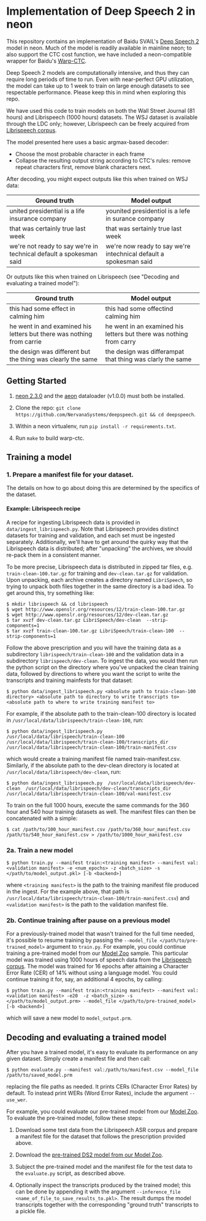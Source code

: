 # Implementation of Deep Speech 2 in neon

This repository contains an implementation of Baidu SVAIL's [Deep Speech 2] 
model in neon. Much of the model is readily available in mainline neon; to also 
support the CTC cost function, we have included a neon-compatible wrapper for 
Baidu's [Warp-CTC].
  
Deep Speech 2 models are computationally intensive, and thus they can
require long periods of time to run. Even with near-perfect GPU utilization, 
the model can take up to 1 week to train on large enough datasets to see 
respectable performance. Please keep this in mind when exploring this repo. 

We have used this code to train models on both the Wall Street Journal 
(81 hours) and Librispeech (1000 hours) datasets. The WSJ dataset is 
available through the LDC only; however, Librispeech can be freely acquired 
from [Librispeech corpus].
 
The model presented here uses a basic argmax-based decoder:

* Choose the most probable character in each frame 
* Collapse the resulting output string according to CTC's rules: remove repeat 
  characters first, remove blank characters next.

After decoding, you might expect outputs like this when trained on WSJ data:

| Ground truth                    | Model output                      |
|---------------------------------|-----------------------------------|
| united presidential is a life insurance company | younited presidentiol is a lefe in surance company |
| that was certainly true last week | that was sertainly true last week |
| we're not ready to say we're in technical default a spokesman said | we're now ready to say we're intechnical default a spokesman said | 

Or outputs like this when trained on Librispeech (see "Decoding and 
evaluating a trained model"):

| Ground truth                    | Model output                      |
|---------------------------------|-----------------------------------|
| this had some effect in calming him | this had some offectind calming him |
| he went in and examined his letters but there was nothing from carrie | he went in an examined his letters but there was nothing from carry |
| the design was different but the thing was clearly the same | the design was differampat that thing was clarly the same |

## Getting Started
1. [neon 2.3.0] and the [aeon] dataloader (v1.0.0) must both be installed.  

2. Clone the repo: ```git clone https://github.com/NervanaSystems/deepspeech.git && cd deepspeech```.

3. Within a neon virtualenv, run ```pip install -r requirements.txt```.

4. Run ```make``` to build warp-ctc.

## Training a model
### 1. Prepare a manifest file for your dataset.
The details on how to go about doing this are determined by the specifics of 
the dataset. 


#### Example: Librispeech recipe
A recipe for ingesting Librispeech data is provided in ``data/ingest_librispeech.py``. 
Note that Librispeech provides distinct datasets for training and validation, 
and each set must be ingested separately. Additionally, we'll have to 
get around the quirky way that the Librispeech data is distributed; after 
"unpacking" the archives, we should re-pack them in a consistent manner.

To be more precise, Librispeech data is distributed in zipped tar files, e.g. 
`train-clean-100.tar.gz` for training and `dev-clean.tar.gz` for validation. 
Upon unpacking, each archive creates a directory named ``LibriSpeech``, so 
trying to unpack both files together in the same directory is a bad idea. To 
get around this, try something like:

```
$ mkdir librispeech && cd librispeech
$ wget http://www.openslr.org/resources/12/train-clean-100.tar.gz
$ wget http://www.openslr.org/resources/12/dev-clean.tar.gz
$ tar xvzf dev-clean.tar.gz LibriSpeech/dev-clean  --strip-components=1
$ tar xvzf train-clean-100.tar.gz LibriSpeech/train-clean-100  --strip-components=1
```

Follow the above prescription and you will have the training data as a 
subdirectory `librispeech/train-clean-100` and the validation data in a 
subdirectory `librispeech/dev-clean`. To ingest the data, you would then run the
python script on the directory where you've unpacked the clean training data,
followed by directions to where you want the script to write the transcripts and
training mainfests for that dataset:

```
$ python data/ingest_librispeech.py <absolute path to train-clean-100 directory> <absolute path to directory to write transcripts to> <absolute path to where to write training manifest to>
```

For example, if the absolute path to the train-clean-100 directory is located in
``/usr/local/data/librispeech/train-clean-100``, run:

```
$ python data/ingest_librispeech.py  /usr/local/data/librispeech/train-clean-100  /usr/local/data/librispeech/train-clean-100/transcripts_dir  /usr/local/data/librispeech/train-clean-100/train-manifest.csv
```

which would create a training manifest file named train-manifest.csv. Similarly, 
if the absolute path to the dev-clean directory is located at 
``/usr/local/data/librispeech/dev-clean``, run:  

```
$ python data/ingest_librispeech.py  /usr/local/data/librispeech/dev-clean  /usr/local/data/librispeech/dev-clean/transcripts_dir  /usr/local/data/librispeech/train-clean-100/val-manifest.csv
```

To train on the full 1000 hours, execute the same commands for the 360 hour 
and 540 hour training datasets as well. The manifest files can then be 
concatenated with a simple: 
```
$ cat /path/to/100_hour_manifest.csv /path/to/360_hour_manifest.csv /path/to/540_hour_manifest.csv > /path/to/1000_hour_manifest.csv
``` 


### 2a. Train a new model

```
$ python train.py --manifest train:<training manifest> --manifest val:<validation manifest> -e <num_epochs> -z <batch_size> -s </path/to/model_output.pkl> [-b <backend>] 
```

where `<training manifest>` is the path to the training manifest file produced 
in the ingest. For the example above, that path is ``/usr/local/data/librispeech/train-clean-100/train-manifest.csv``) 
and `<validation manifest>` is the path to the validation manifest file.
 
### 2b. Continue training after pause on a previous model
For a previously-trained model that wasn't trained for the full time needed, it's
possible to resume training by passing the `--model_file </path/to/pre-trained_model>` 
argument to `train.py`. For example, you could continue training a pre-trained 
model from our [Model Zoo] sample. 
This particular model was trained using 1000 hours of speech data from the 
[Librispeech corpus]. The model was trained for 
16 epochs after attaining a Character Error Rate (CER) of 14% without using a 
language model. You could continue training it for, say, an additional 4 epochs, 
by calling:

```
$ python train.py --manifest train:<training manifest> --manifest val:<validation manifest> -e20  -z <batch_size> -s </path/to/model_output.prm> --model_file </path/to/pre-trained_model> [-b <backend>] 
```

which will save a new model to `model_output.prm`. 

## Decoding and evaluating a trained model
After you have a trained model, it's easy to evaluate its performance on any 
given dataset. Simply create a manifest file and then call:

```
$ python evaluate.py --manifest val:/path/to/manifest.csv --model_file /path/to/saved_model.prm
```

replacing the file paths as needed. It prints CERs (Character Error Rates) by 
default. To instead print WERs (Word Error Rates), include the argument 
`--use_wer`.

For example, you could evaluate our pre-trained model from our [Model Zoo]. To 
evaluate the pre-trained model, follow these steps: 

1. Download some test data from the Librispeech ASR corpus and prepare a 
   manifest file for the dataset that follows the prescription provided above.  

2. Download the [pre-trained DS2 model from our Model Zoo].

3. Subject the pre-trained model and the manifest file for the test data to the
   `evaluate.py` script, as described above.

4. Optionally inspect the transcripts produced by the trained model; this can
   be done by appending it with the argument `--inference_file <name_of_file_to_save_results_to.pkl>`. 
   The result dumps the model transcripts together with the corresponding 
   "ground truth" transcripts to a pickle file. 


[Deep Speech 2]:https://arxiv.org/abs/1512.02595
[neon 2.3.0]:https://github.com/NervanaSystems/neon
[aeon]:https://github.com/NervanaSystems/aeon
[Warp-CTC]: https://github.com/baidu-research/warp-ctc
[Librispeech corpus]:http://www.openslr.org/12
[Model Zoo]:https://github.com/NervanaSystems/ModelZoo
[pre-trained DS2 model from our Model Zoo]:https://s3-us-west-1.amazonaws.com/nervana-modelzoo/Deep_Speech/Librispeech/librispeech_16_epochs.prm
